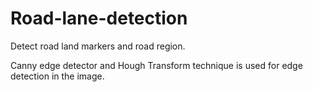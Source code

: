 # Road-lane-detection
Detect road land markers and road region.

Canny edge detector and Hough Transform technique is used for edge detection in the image.
